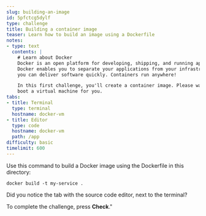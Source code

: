 ```yaml
---
slug: building-an-image
id: 5pfctcg5dylf
type: challenge
title: Building a container image
teaser: Learn how to build an image using a Dockerfile
notes:
- type: text
  contents: |
    # Learn about Docker
    Docker is an open platform for developing, shipping, and running applications.
    Docker enables you to separate your applications from your infrastructure so
    you can deliver software quickly. Containers run anywhere!

    In this first challenge, you'll create a container image. Please wait while we
    boot a virtual machine for you.
tabs:
- title: Terminal
  type: terminal
  hostname: docker-vm
- title: Editor
  type: code
  hostname: docker-vm
  path: /app
difficulty: basic
timelimit: 600
---
```

Use this command to build a Docker image using the Dockerfile in
this directory:

```
docker build -t my-service .
```

Did you notice the tab with the source code editor, next to
the terminal?

To complete the
challenge, press **Check**."
